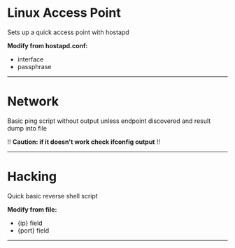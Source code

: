 # Linux Access Point
Sets up a quick access point with hostapd


**Modify from hostapd.conf:**
- interface
- passphrase

---------------------------------------------------------------

# Network
Basic ping script without output unless endpoint discovered and result dump into file

!! **Caution: if it doesn't work check ifconfig output** !!

----------------------------------------------------------------

# Hacking
Quick basic reverse shell script


**Modify from file:**
- {ip} field
- {port} field

----------------------------------------------------------------

